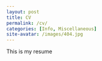 ```yaml
---
layout: post
title: CV
permalink: /cv/
categories: [Info, Miscellaneous]
site-avatar: /images/404.jpg
---
```


This is my resume 